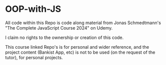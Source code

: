 # OOP-with-JS

All code within this Repo is code along material from Jonas Schmedtmann's "The Complete JavaScript Course 2024" on Udemy.

I claim no rights to the ownership or creation of this code.

This course linked Repo's is for personal and wider reference, and the project content (Bankist App, etc) is not to be used (on the request of the tutor), for personal projects.
